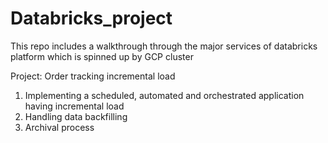 # Databricks_project
This repo includes a walkthrough through the major services of databricks platform which is spinned up by GCP cluster

Project: Order tracking incremental load
1. Implementing a scheduled, automated and orchestrated application having incremental load
2. Handling data backfilling
3. Archival process
